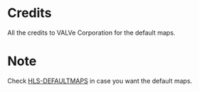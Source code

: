 # Credits
All the credits to VALVe Corporation for the default maps.

# Note
Check [HLS-DEFAULTMAPS](https://github.com/DrIsaacKleiner/Kleiners-Edited-VALVe-Maps/tree/main/HLS-DEFAULTMAPS) in case you want the default maps.
